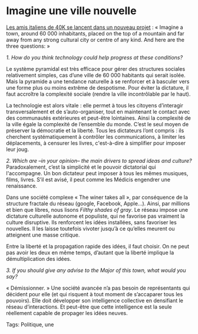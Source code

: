 # Imagine une ville nouvelle

[Les amis italiens de 40K se lancent dans un nouveau projet](http://www.potenzasmart.it/) : « Imagine a town, around 60 000 inhabitants, placed on the top of a mountain and far away from any strong cultural city or centre of any kind. And here are the three questions: »

*1. How do you think technology could help progress at these conditions?*

Le système pyramidal est très efficace pour gérer des structures sociales relativement simples, cas d’une ville de 60 000 habitants qui serait isolée. Mais la pyramide a une tendance naturelle à se renforcer et à basculer vers une forme plus ou moins extrême de despotisme. Pour éviter la dictature, il faut accroître la complexité sociale (rendre la ville incontrôlable par le haut).

La technologie est alors vitale : elle permet à tous les citoyens d’interagir transversalement et de s’auto-organiser, tout en maintenant le contact avec des communautés extérieures et peut-être lointaines. Ainsi la complexité de la ville égale la complexité de l’ensemble du monde. C’est le seul moyen de préserver la démocratie et la liberté. Tous les dictateurs l’ont compris : ils cherchent systématiquement à contrôler les communications, à limiter les déplacements, à censurer les livres, c'est-à-dire à simplifier pour imposer leur joug.

*2. Which are –in your opinion– the main drivers to spread ideas and culture?* Paradoxalement, c’est la simplicité et le pouvoir dictatorial qui l'accompagne. Un bon dictateur peut imposer à tous les mêmes musiques, films, livres. S’il est avisé, il peut comme les Médicis engendrer une renaissance.

Dans une société complexe « The winer takes all », par conséquence de la structure fractale du réseau (google, Facebook, Apple…). Ainsi, par millions et bien que libres, nous lisons *Filthy shades of gray*. Le réseau impose une dictature culturelle autonome et populiste, qui ne favorise pas vraiment la culture disruptive. Ils renforcent les idées installées, sans favoriser les nouvelles. Il les laisse toutefois vivoter jusqu’à ce qu’elles meurent ou atteignent une masse critique.

Entre la liberté et la propagation rapide des idées, il faut choisir. On ne peut pas avoir les deux en même temps, d’autant que la liberté implique la démultiplication des idées.

*3. If you should give any advise to the Major of this town, what would you say?*

« Démissionner. » Une société avancée n’a pas besoin de représentants qui décident pour elle (et qui risquent à tout moment de s’accaparer tous les pouvoirs). Elle doit développer son intelligence collective en densifiant le réseau d’interactions. Et peut-être que cette intelligence est la seule réellement capable de propager les idées neuves.

Tags: Politique, une